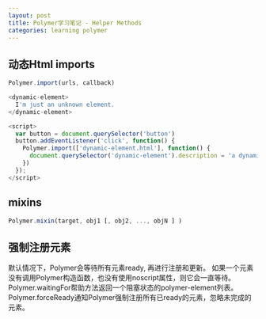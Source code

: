 ```yaml
---
layout: post
title: Polymer学习笔记 - Helper Methods
categories: learning polymer
---
```


## 动态Html imports

```js
Polymer.import(urls, callback)
```

```js
<dynamic-element>
  I'm just an unknown element.
</dynamic-element>

<script>
  var button = document.querySelector('button')
  button.addEventListener('click', function() {
    Polymer.import(['dynamic-element.html'], function() {
      document.querySelector('dynamic-element').description = 'a dynamic import'
    })
  });
</script>
```

## mixins

```js
Polymer.mixin(target, obj1 [, obj2, ..., objN ] )
```

## 强制注册元素

默认情况下，Polymer会等待所有元素ready, 再进行注册和更新。 
如果一个元素没有调用Polymer构造函数，也没有使用noscript属性，则它会一直等待。 
Polymer.waitingFor帮助方法返回一个阻塞状态的polymer-element列表。  
Polymer.forceReady通知Polymer强制注册所有已ready的元素，忽略未完成的元素。

